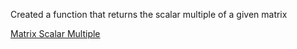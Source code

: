 Created a function that returns the scalar multiple of a given matrix

[Matrix Scalar Multiple](https://emilyblackb.github.io/math5610/Software_Manual/cmatrix)
